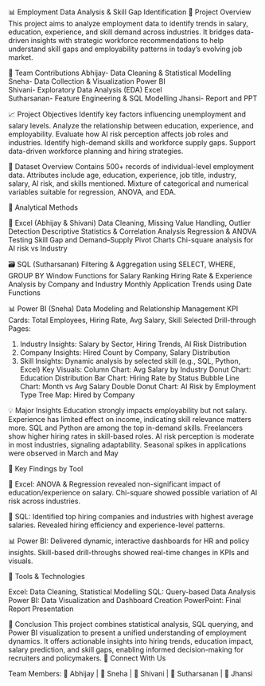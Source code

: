 📊 Employment Data Analysis & Skill Gap Identification
🎯 Project Overview
This project aims to analyze employment data to identify trends in salary, education, experience, and skill demand across industries. It bridges data-driven insights with strategic workforce recommendations to help understand skill gaps and employability patterns in today’s evolving job market.

👥 Team Contributions
Abhijay-	Data Cleaning & Statistical Modelling	
Sneha-	Data Collection & Visualization	Power BI	
Shivani-	Exploratory Data Analysis (EDA)	Excel	
Sutharsanan-	Feature Engineering & SQL Modelling	
Jhansi-	Report and PPT

📈 Project Objectives
Identify key factors influencing unemployment and salary levels.
Analyze the relationship between education, experience, and employability.
Evaluate how AI risk perception affects job roles and industries.
Identify high-demand skills and workforce supply gaps.
Support data-driven workforce planning and hiring strategies.

🧩 Dataset Overview
Contains 500+ records of individual-level employment data.
Attributes include age, education, experience, job title, industry, salary, AI risk, and skills mentioned.
Mixture of categorical and numerical variables suitable for regression, ANOVA, and EDA.

🧠 Analytical Methods

🧮 Excel (Abhijay & Shivani)
Data Cleaning, Missing Value Handling, Outlier Detection
Descriptive Statistics & Correlation Analysis
Regression & ANOVA Testing
Skill Gap and Demand–Supply Pivot Charts
Chi-square analysis for AI risk vs Industry

🗃 SQL (Sutharsanan)
Filtering & Aggregation using SELECT, WHERE, GROUP BY
Window Functions for Salary Ranking
Hiring Rate & Experience Analysis by Company and Industry
Monthly Application Trends using Date Functions

📊 Power BI (Sneha)
Data Modeling and Relationship Management
KPI Cards: Total Employees, Hiring Rate, Avg Salary, Skill Selected
Drill-through Pages:
1. Industry Insights: Salary by Sector, Hiring Trends, AI Risk Distribution
2. Company Insights: Hired Count by Company, Salary Distribution
3. Skill Insights: Dynamic analysis by selected skill (e.g., SQL, Python, Excel)
Key Visuals:
Column Chart: Avg Salary by Industry
Donut Chart: Education Distribution
Bar Chart: Hiring Rate by Status
Bubble Line Chart: Month vs Avg Salary
Double Donut Chart: AI Risk by Employment Type
Tree Map: Hired by Company

💡 Major Insights
Education strongly impacts employability but not salary.
Experience has limited effect on income, indicating skill relevance matters more.
SQL and Python are among the top in-demand skills.
Freelancers show higher hiring rates in skill-based roles.
AI risk perception is moderate in most industries, signaling adaptability.
Seasonal spikes in applications were observed in March and May

🧾 Key Findings by Tool

📘 Excel:
ANOVA & Regression revealed non-significant impact of education/experience on salary.
Chi-square showed possible variation of AI risk across industries.

🧰 SQL:
Identified top hiring companies and industries with highest average salaries.
Revealed hiring efficiency and experience-level patterns.

📊 Power BI:
Delivered dynamic, interactive dashboards for HR and policy insights.
Skill-based drill-throughs showed real-time changes in KPIs and visuals.

🧩 Tools & Technologies

Excel: Data Cleaning, Statistical Modelling
SQL: Query-based Data Analysis
Power BI: Data Visualization and Dashboard Creation
PowerPoint: Final Report Presentation

🏁 Conclusion
This project combines statistical analysis, SQL querying, and Power BI visualization to present a unified understanding of employment dynamics.
It offers actionable insights into hiring trends, education impact, salary prediction, and skill gaps, enabling informed decision-making for recruiters and policymakers.
🔗 Connect With Us

Team Members:
👤 Abhijay | 👤 Sneha | 👤 Shivani | 👤 Sutharsanan | 👤 Jhansi
